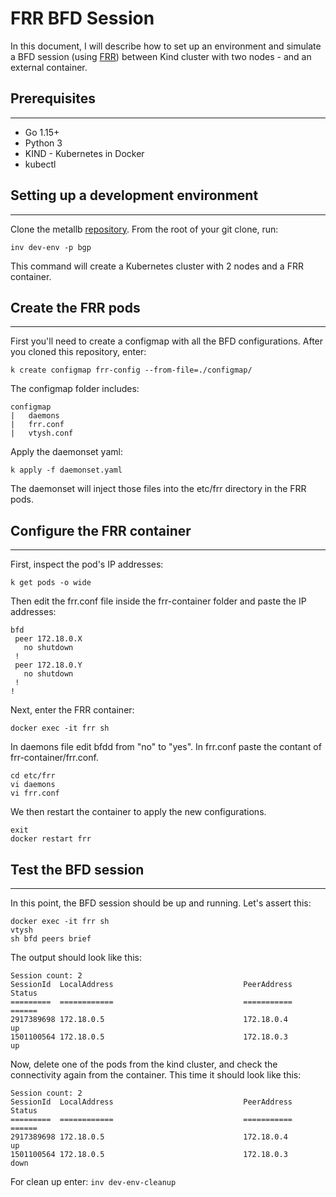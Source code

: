 # FRR BFD Session
In this document, I will describe how to set up an environment and simulate a BFD session (using [FRR](https://frrouting.org/))
between Kind cluster with two nodes - and an external container.
## Prerequisites
___
- Go 1.15+
- Python 3
- KIND - Kubernetes in Docker
- kubectl

## Setting up a development environment
___
Clone the metallb [repository](https://github.com/metallb/metallb).
From the root of your git clone, run:

`inv dev-env -p bgp`

This command will create a Kubernetes cluster with 2 nodes and a FRR container.
## Create the FRR pods
___
First you'll need to create a configmap with all the BFD configurations.
After you cloned this repository, enter:

`k create configmap frr-config --from-file=./configmap/`

The configmap folder includes:
```
configmap
|   daemons
|   frr.conf
|   vtysh.conf
```

Apply the daemonset yaml:

`k apply -f daemonset.yaml`

The daemonset will inject those files into the etc/frr directory in the FRR pods.

## Configure the FRR container
___
First, inspect the pod's IP addresses:

`k get pods -o wide`

Then edit the frr.conf file inside the frr-container folder and paste the IP addresses:
```
bfd
 peer 172.18.0.X
   no shutdown
 !
 peer 172.18.0.Y
   no shutdown
 !
!
```
Next, enter the FRR container:

`docker exec -it frr sh`

In daemons file edit bfdd from "no" to "yes".
In frr.conf paste the contant of frr-container/frr.conf.
```
cd etc/frr
vi daemons
vi frr.conf
```
We then restart the container to apply the new configurations.
```
exit
docker restart frr
```
## Test the BFD session
___
In this point, the BFD session should be up and running. Let's assert this:
```
docker exec -it frr sh
vtysh
sh bfd peers brief
```
The output should look like this:
```
Session count: 2
SessionId  LocalAddress                             PeerAddress                             Status         
=========  ============                             ===========                             ======         
2917389698 172.18.0.5                               172.18.0.4                              up             
1501100564 172.18.0.5                               172.18.0.3                              up  
```
Now, delete one of the pods from the kind cluster, and check the connectivity again from the container.
This time it should look like this:
```
Session count: 2
SessionId  LocalAddress                             PeerAddress                             Status         
=========  ============                             ===========                             ======         
2917389698 172.18.0.5                               172.18.0.4                              up             
1501100564 172.18.0.5                               172.18.0.3                              down 
```

For clean up enter:
`inv dev-env-cleanup`

